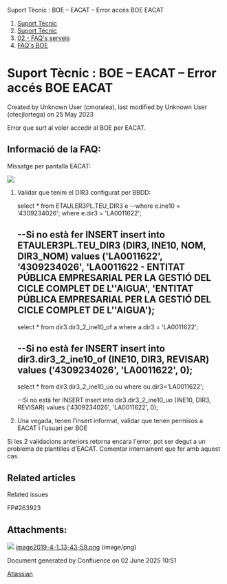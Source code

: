 Suport Tècnic : BOE – EACAT – Error accés BOE EACAT  

1.  [Suport Tècnic](index.md)
2.  [Suport Tècnic](13893782.md)
3.  [02 - FAQ's serveis](26313393.md)
4.  [FAQ's BOE](28705545.md)

Suport Tècnic : BOE – EACAT – Error accés BOE EACAT
===================================================

Created by Unknown User (cmoralea), last modified by Unknown User (otecjlortega) on 25 May 2023

Error que surt al voler accedir al BOE per EACAT.

Informació de la FAQ:
---------------------

Missatge per pantalla EACAT:

![](attachments/26313470/26314506.png)

1.  Validar que tenim el DIR3 configurat per BBDD:
    
    select \* from ETAULER3PL.TEU\_DIR3 e
    --where e.ine10 = '4309234026';
    where e.dir3 = 'LA0011622';
    
    
    --Si no està fer INSERT
    insert into ETAULER3PL.TEU\_DIR3 (DIR3, INE10, NOM, DIR3\_NOM)
    values ('LA0011622', '4309234026', 'LA0011622 - ENTITAT PÚBLICA EMPRESARIAL PER LA GESTIÓ DEL CICLE COMPLET DE L''AIGUA', 'ENTITAT PÚBLICA EMPRESARIAL PER LA GESTIÓ DEL CICLE COMPLET DE L''AIGUA');
    -------------------------------------------------
    select \* from dir3.dir3\_2\_ine10\_of a
    where a.dir3 = 'LA0011622';
    
    --Si no està fer INSERT
    insert into dir3.dir3\_2\_ine10\_of (INE10, DIR3, REVISAR)
    values ('4309234026', 'LA0011622', 0);
    ---------------------------------------------------
    select \* from dir3.dir3\_2\_ine10\_uo ou
    where ou.dir3='LA0011622';
    
    
    --Si no està fer INSERT
    insert into dir3.dir3\_2\_ine10\_uo (INE10, DIR3, REVISAR)
    values ('4309234026', 'LA0011622', 0);
    
2.  Una vegada, tenen l'insert informat, validar que tenen permisos a EACAT i l'usuari per BOE

  

Si les 2 validacions anteriors retorna encara l'error, pot ser degut a un problema de plantilles d'EACAT. Comentar internament que fer amb aquest cas.

Related articles
----------------

  

Related issues

FP#263923 

Attachments:
------------

![](images/icons/bullet_blue.gif) [image2019-4-1\_13-43-59.png](attachments/26313470/26314506.png) (image/png)  

Document generated by Confluence on 02 June 2025 10:51

[Atlassian](http://www.atlassian.com/)